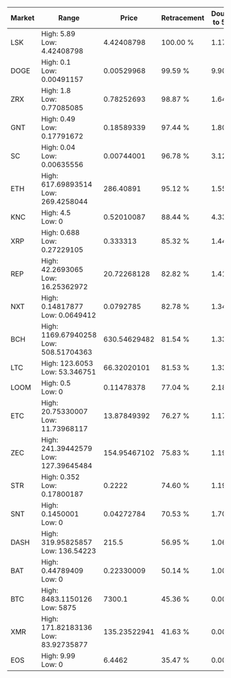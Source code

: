 | Market | Range | Price| Retracement | Doubles to 50% |
| --- | --- | --- | --- | --- |
| LSK | High: 5.89<br />Low: 4.42408798 | 4.42408798 | 100.00 % | 1.17 |
| DOGE | High: 0.1<br />Low: 0.00491157 | 0.00529968 | 99.59 % | 9.90 |
| ZRX | High: 1.8<br />Low: 0.77085085 | 0.78252693 | 98.87 % | 1.64 |
| GNT | High: 0.49<br />Low: 0.17791672 | 0.18589339 | 97.44 % | 1.80 |
| SC | High: 0.04<br />Low: 0.00635556 | 0.00744001 | 96.78 % | 3.12 |
| ETH | High: 617.69893514<br />Low: 269.4258044 | 286.40891 | 95.12 % | 1.55 |
| KNC | High: 4.5<br />Low: 0 | 0.52010087 | 88.44 % | 4.33 |
| XRP | High: 0.688<br />Low: 0.27229105 | 0.333313 | 85.32 % | 1.44 |
| REP | High: 42.2693065<br />Low: 16.25362972 | 20.72268128 | 82.82 % | 1.41 |
| NXT | High: 0.14817877<br />Low: 0.0649412 | 0.0792785 | 82.78 % | 1.34 |
| BCH | High: 1169.67940258<br />Low: 508.51704363 | 630.54629482 | 81.54 % | 1.33 |
| LTC | High: 123.6053<br />Low: 53.346751 | 66.32020101 | 81.53 % | 1.33 |
| LOOM | High: 0.5<br />Low: 0 | 0.11478378 | 77.04 % | 2.18 |
| ETC | High: 20.75330007<br />Low: 11.73968117 | 13.87849392 | 76.27 % | 1.17 |
| ZEC | High: 241.39442579<br />Low: 127.39645484 | 154.95467102 | 75.83 % | 1.19 |
| STR | High: 0.352<br />Low: 0.17800187 | 0.2222 | 74.60 % | 1.19 |
| SNT | High: 0.1450001<br />Low: 0 | 0.04272784 | 70.53 % | 1.70 |
| DASH | High: 319.95825857<br />Low: 136.54223 | 215.5 | 56.95 % | 1.06 |
| BAT | High: 0.44789409<br />Low: 0 | 0.22330009 | 50.14 % | 1.00 |
| BTC | High: 8483.1150126<br />Low: 5875 | 7300.1 | 45.36 % | 0.00 |
| XMR | High: 171.82183136<br />Low: 83.92735877 | 135.23522941 | 41.63 % | 0.00 |
| EOS | High: 9.99<br />Low: 0 | 6.4462 | 35.47 % | 0.00 |
